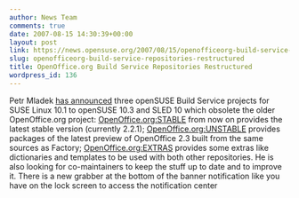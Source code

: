 ```yaml
---
author: News Team
comments: true
date: 2007-08-15 14:30:39+00:00
layout: post
link: https://news.opensuse.org/2007/08/15/openofficeorg-build-service-repositories-restructured/
slug: openofficeorg-build-service-repositories-restructured
title: OpenOffice.org Build Service Repositories Restructured
wordpress_id: 136
---
```


Petr Mladek [has announced](//lists.opensuse.org/opensuse/2007-08/msg00895.html) three openSUSE Build Service projects for SUSE Linux 10.1 to openSUSE 10.3 and SLED 10 which obsolete the older OpenOffice.org project: [OpenOffice.org:STABLE](//download.opensuse.org/repositories/OpenOffice.org:/STABLE/) from now on provides the latest stable version (currently 2.2.1); [OpenOffice.org:UNSTABLE](//download.opensuse.org/repositories/OpenOffice.org:/UNSTABLE/) provides packages of the latest preview of OpenOffice 2.3 built from the same sources as Factory; [OpenOffice.org:EXTRAS](//download.opensuse.org/repositories/OpenOffice.org:/EXTRAS/) provides some extras like dictionaries and templates to be used with both other repositories. He is also looking for co-maintainers to keep the stuff up to date and to improve it. There is a new grabber at the bottom of the banner notification like you have on the lock screen to access the notification  center
